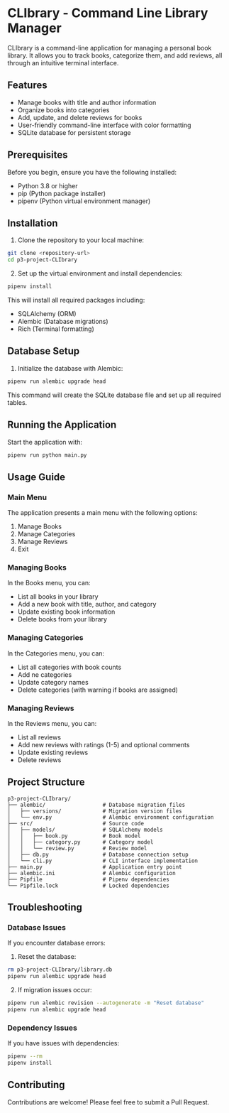 # CLIbrary - Command Line Library Manager

CLIbrary is a command-line application for managing a personal book library. It allows you to track books, categorize them, and add reviews, all through an intuitive terminal interface.

## Features

- Manage books with title and author information
- Organize books into categories
- Add, update, and delete reviews for books
- User-friendly command-line interface with color formatting
- SQLite database for persistent storage

## Prerequisites

Before you begin, ensure you have the following installed:
- Python 3.8 or higher
- pip (Python package installer)
- pipenv (Python virtual environment manager)

## Installation

1. Clone the repository to your local machine:

```bash
git clone <repository-url>
cd p3-project-CLIbrary
```

2. Set up the virtual environment and install dependencies:

```bash
pipenv install
```

This will install all required packages including:
- SQLAlchemy (ORM)
- Alembic (Database migrations)
- Rich (Terminal formatting)

## Database Setup

1. Initialize the database with Alembic:

```bash
pipenv run alembic upgrade head
```

This command will create the SQLite database file and set up all required tables.

## Running the Application

Start the application with:

```bash
pipenv run python main.py
```

## Usage Guide

### Main Menu

The application presents a main menu with the following options:
1. Manage Books
2. Manage Categories
3. Manage Reviews
4. Exit

### Managing Books

In the Books menu, you can:
- List all books in your library
- Add a new book with title, author, and category
- Update existing book information
- Delete books from your library

### Managing Categories

In the Categories menu, you can:
- List all categories with book counts
- Add ne categories
- Update category names
- Delete categories (with warning if books are assigned)

### Managing Reviews

In the Reviews menu, you can:
- List all reviews
- Add new reviews with ratings (1-5) and optional comments
- Update existing reviews
- Delete reviews

## Project Structure

```
p3-project-CLIbrary/
├── alembic/                  # Database migration files
│   ├── versions/             # Migration version files
│   └── env.py                # Alembic environment configuration
├── src/                      # Source code
│   ├── models/               # SQLAlchemy models
│   │   ├── book.py           # Book model
│   │   ├── category.py       # Category model
│   │   └── review.py         # Review model
│   ├── db.py                 # Database connection setup
│   └── cli.py                # CLI interface implementation
├── main.py                   # Application entry point
├── alembic.ini               # Alembic configuration
├── Pipfile                   # Pipenv dependencies
└── Pipfile.lock              # Locked dependencies
```

## Troubleshooting

### Database Issues

If you encounter database errors:

1. Reset the database:
```bash
rm p3-project-CLIbrary/library.db
pipenv run alembic upgrade head
```

2. If migration issues occur:
```bash
pipenv run alembic revision --autogenerate -m "Reset database"
pipenv run alembic upgrade head
```

### Dependency Issues

If you have issues with dependencies:

```bash
pipenv --rm
pipenv install
```

## Contributing

Contributions are welcome! Please feel free to submit a Pull Request.

